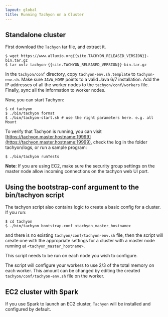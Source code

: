```yaml
---
layout: global
title: Running Tachyon on a Cluster
---
```


## Standalone cluster

First download the `Tachyon` tar file, and extract it.

    $ wget https://www.alluxio.org{{site.TACHYON_RELEASED_VERSION}}-bin.tar.gz
    $ tar xvfz tachyon-{{site.TACHYON_RELEASED_VERSION}}-bin.tar.gz

In the `tachyon/conf` directory, copy `tachyon-env.sh.template` to `tachyon-env.sh`. Make sure
`JAVA_HOME` points to a valid Java 6/7 installation. Add the IP addresses of all the worker nodes to the
`tachyon/conf/workers` file. Finally, sync all the information to worker nodes.

Now, you can start Tachyon:

    $ cd tachyon
    $ ./bin/tachyon format
    $ ./bin/tachyon-start.sh # use the right parameters here. e.g. all Mount

To verify that Tachyon is running, you can visit
[https://tachyon.master.hostname:19999](https://tachyon.master.hostname:19999), check the log in the
folder tachyon/logs, or run a sample program:

    $ ./bin/tachyon runTests

**Note**: If you are using EC2, make sure the security group settings on the master node allow
 incoming connections on the tachyon web UI port.

## Using the bootstrap-conf argument to the bin/tachyon script

The tachyon script also contains logic to create a basic config for a
cluster.  If you run:

    $ cd tachyon
    $ ./bin/tachyon bootstrap-conf <tachyon_master_hostname>

and there is no existing `tachyon/conf/tachyon-env.sh` file, then the
script will create one with the appropriate settings for a cluster
with a master node running at `<tachyon_master_hostname>`.

This script needs to be run on each node you wish to configure.

The script will configure your workers to use 2/3 of the total memory
on each worker.  This amount can be changed by editing the created
`tachyon/conf/tachyon-env.sh` file on the worker.

## EC2 cluster with Spark

If you use Spark to launch an EC2 cluster, `Tachyon` will be installed and configured by default.
